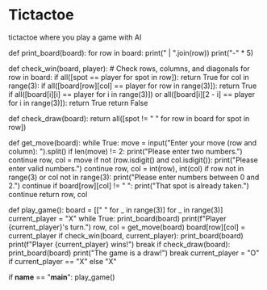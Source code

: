 # Tictactoe
tictactoe where you play a game with AI

def print_board(board):
    for row in board:
        print(" | ".join(row))
        print("-" * 5)

def check_win(board, player):
    # Check rows, columns, and diagonals
    for row in board:
        if all([spot == player for spot in row]):
            return True
    for col in range(3):
        if all([board[row][col] == player for row in range(3)]):
            return True
    if all([board[i][i] == player for i in range(3)]) or all([board[i][2 - i] == player for i in range(3)]):
        return True
    return False

def check_draw(board):
    return all([spot != " " for row in board for spot in row])

def get_move(board):
    while True:
        move = input("Enter your move (row and column): ").split()
        if len(move) != 2:
            print("Please enter two numbers.")
            continue
        row, col = move
        if not (row.isdigit() and col.isdigit()):
            print("Please enter valid numbers.")
            continue
        row, col = int(row), int(col)
        if row not in range(3) or col not in range(3):
            print("Please enter numbers between 0 and 2.")
            continue
        if board[row][col] != " ":
            print("That spot is already taken.")
            continue
        return row, col

def play_game():
    board = [[" " for _ in range(3)] for _ in range(3)]
    current_player = "X"
    while True:
        print_board(board)
        print(f"Player {current_player}'s turn.")
        row, col = get_move(board)
        board[row][col] = current_player
        if check_win(board, current_player):
            print_board(board)
            print(f"Player {current_player} wins!")
            break
        if check_draw(board):
            print_board(board)
            print("The game is a draw!")
            break
        current_player = "O" if current_player == "X" else "X"

if __name__ == "__main__":
    play_game()
